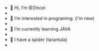 - 👋 Hi, I’m @2Incei
- 
- 👀 I’m interested in programing. (i'm new)
- 
- 🌱 I’m currently learning JAVA
- 
- 💞️ I have a spider (tarantula)
- 

